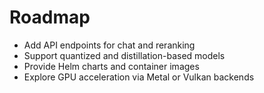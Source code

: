 # Roadmap

- Add API endpoints for chat and reranking
- Support quantized and distillation-based models
- Provide Helm charts and container images
- Explore GPU acceleration via Metal or Vulkan backends
